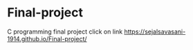 # Final-project
C programming final project
click on link https://sejalsavasani-1914.github.io/Final-project/
